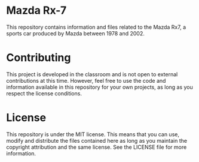 <h1>Mazda Rx-7</h1>

This repository contains information and files related to the Mazda Rx7, a sports car produced by Mazda between 1978 and 2002.

<h1>Contributing</h1>

This project is developed in the classroom and is not open to external contributions at this time. However, feel free to use the code and information available in this repository for your own projects, as long as you respect the license conditions.

<h1>License</h1>

This repository is under the MIT license. This means that you can use, modify and distribute the files contained here as long as you maintain the copyright attribution and the same license. See the LICENSE file for more information.
